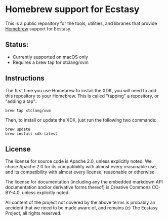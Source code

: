 # Homebrew support for Ecstasy

This is a public repository for the tools, utilities, and libraries that
provide [Homebrew](https://brew.sh/) support for Ecstasy.

## Status:

* Currently supported on macOS only
* Requires a brew tap for xtclang/xvm

## Instructions

The first time you use Homebrew to install the XDK, you will need to add this
repository to your Homebrew. This is called "tapping" a repository, or "adding
a tap":

    brew tap xtclang/xvm

Then, to install or update the XDK, just run the following two commands:

    brew update
    brew install xdk-latest

## License

The license for source code is Apache 2.0, unless explicitly noted. We chose Apache 2.0 for its
compatibility with almost every reasonable use, and its compatibility with almost every license,
reasonable or otherwise.

The license for documentation (including any the embedded markdown API documentation and/or
derivative forms thereof) is Creative Commons CC-BY-4.0, unless explicitly noted.

All content of the project not covered by the above terms is probably an accident that we need to be
made aware of, and remains (c) The Ecstasy Project, all rights reserved.
